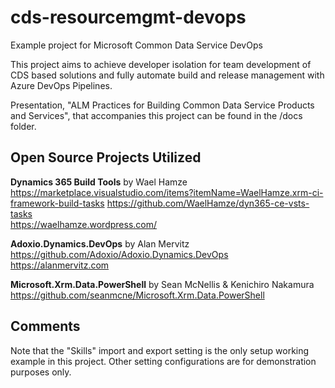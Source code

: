 # cds-resourcemgmt-devops
Example project for Microsoft Common Data Service DevOps

This project aims to achieve developer isolation for team development of CDS based solutions and fully automate build and release management with Azure DevOps Pipelines.

Presentation, "ALM Practices for Building Common Data Service Products and Services", that accompanies this project can be found in the /docs folder.

## Open Source Projects Utilized

**Dynamics 365 Build Tools** by Wael Hamze  
https://marketplace.visualstudio.com/items?itemName=WaelHamze.xrm-ci-framework-build-tasks
https://github.com/WaelHamze/dyn365-ce-vsts-tasks  
https://waelhamze.wordpress.com/

**Adoxio.Dynamics.DevOps** by Alan Mervitz  
https://github.com/Adoxio/Adoxio.Dynamics.DevOps 
https://alanmervitz.com

**Microsoft.Xrm.Data.PowerShell** by Sean McNellis & Kenichiro Nakamura  
https://github.com/seanmcne/Microsoft.Xrm.Data.PowerShell 

## Comments

Note that the "Skills" import and export setting is the only setup working example in this project.  Other setting configurations are for demonstration purposes only.